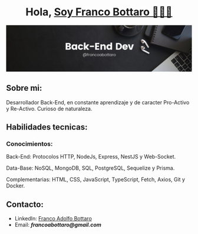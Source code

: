 <h1 align="center"> 
  Hola, <a href="https://www.linkedin.com/in/francoabottaro/">Soy Franco Bottaro 🧑🏻‍💻</a>
</h1>

<img src="./git.png"/>


## Sobre mi:
Desarrollador Back-End, en constante aprendizaje y de caracter Pro-Activo y Re-Activo. Curioso de naturaleza.


## Habilidades tecnicas: 
### Conocimientos:
Back-End: Protocolos HTTP, NodeJs, Express, NestJS y Web-Socket.

Data-Base: NoSQL, MongoDB, SQL, PostgreSQL, Sequelize y Prisma.

Complementarias: HTML, CSS, JavaScript, TypeScript, Fetch, Axios, Git y Docker.
<br/>

## Contacto:
- LinkedIn: [Franco Adolfo Bottaro](https://www.linkedin.com/in/francoabottaro/) <br/>
- Email: **_francoabottaro@gmail.com_**
